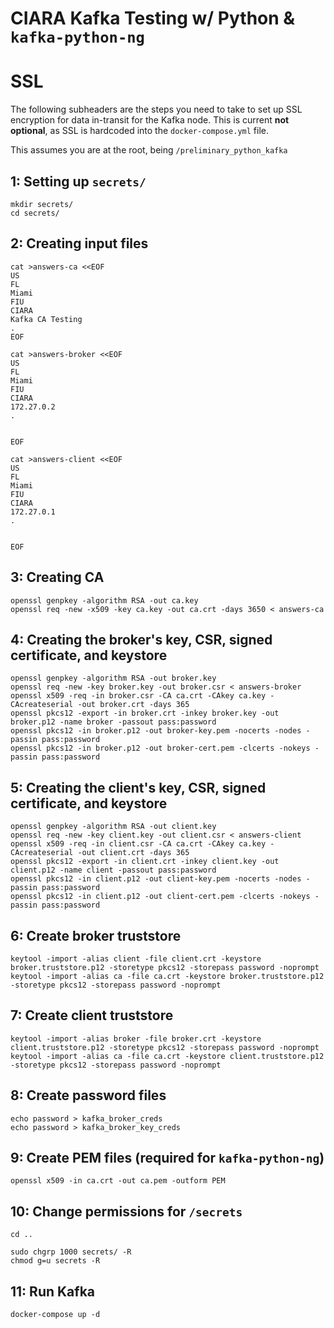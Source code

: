 # CIARA Kafka Testing w/ Python & `kafka-python-ng`

# SSL

The following subheaders are the steps you need to take to set up SSL encryption for data in-transit for the Kafka node. This is current **not optional**, as SSL is hardcoded into the `docker-compose.yml` file.

This assumes you are at the root, being `/preliminary_python_kafka`

## 1: Setting up `secrets/`

```
mkdir secrets/
cd secrets/
```

## 2: Creating input files

```
cat >answers-ca <<EOF
US
FL
Miami
FIU
CIARA
Kafka CA Testing
.
EOF
```
```
cat >answers-broker <<EOF
US
FL
Miami
FIU
CIARA
172.27.0.2
.


EOF
```
```
cat >answers-client <<EOF
US
FL
Miami
FIU
CIARA
172.27.0.1
.


EOF
```
## 3: Creating CA

```
openssl genpkey -algorithm RSA -out ca.key
openssl req -new -x509 -key ca.key -out ca.crt -days 3650 < answers-ca
```

## 4: Creating the broker's key, CSR, signed certificate, and keystore

```
openssl genpkey -algorithm RSA -out broker.key
openssl req -new -key broker.key -out broker.csr < answers-broker
openssl x509 -req -in broker.csr -CA ca.crt -CAkey ca.key -CAcreateserial -out broker.crt -days 365
openssl pkcs12 -export -in broker.crt -inkey broker.key -out broker.p12 -name broker -passout pass:password
openssl pkcs12 -in broker.p12 -out broker-key.pem -nocerts -nodes -passin pass:password
openssl pkcs12 -in broker.p12 -out broker-cert.pem -clcerts -nokeys -passin pass:password
```

## 5: Creating the client's key, CSR, signed certificate, and keystore

```
openssl genpkey -algorithm RSA -out client.key
openssl req -new -key client.key -out client.csr < answers-client
openssl x509 -req -in client.csr -CA ca.crt -CAkey ca.key -CAcreateserial -out client.crt -days 365
openssl pkcs12 -export -in client.crt -inkey client.key -out client.p12 -name client -passout pass:password
openssl pkcs12 -in client.p12 -out client-key.pem -nocerts -nodes -passin pass:password
openssl pkcs12 -in client.p12 -out client-cert.pem -clcerts -nokeys -passin pass:password
```

## 6: Create broker truststore

```
keytool -import -alias client -file client.crt -keystore broker.truststore.p12 -storetype pkcs12 -storepass password -noprompt
keytool -import -alias ca -file ca.crt -keystore broker.truststore.p12 -storetype pkcs12 -storepass password -noprompt
```

## 7: Create client truststore

```
keytool -import -alias broker -file broker.crt -keystore client.truststore.p12 -storetype pkcs12 -storepass password -noprompt
keytool -import -alias ca -file ca.crt -keystore client.truststore.p12 -storetype pkcs12 -storepass password -noprompt
```

## 8: Create password files

```
echo password > kafka_broker_creds
echo password > kafka_broker_key_creds
```

## 9: Create PEM files (required for `kafka-python-ng`)

```
openssl x509 -in ca.crt -out ca.pem -outform PEM
```

## 10: Change permissions for `/secrets`

```
cd ..

sudo chgrp 1000 secrets/ -R
chmod g=u secrets -R
```

## 11: Run Kafka

```
docker-compose up -d
```
